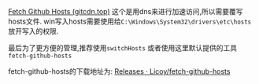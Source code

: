 
[Fetch Github Hosts (gitcdn.top)](https://hosts.gitcdn.top/)
这个是用dns来进行加速访问,所以需要覆写hosts文件.
win写入hosts需要使用给`C:\Windows\System32\drivers\etc\hosts` 放开写入的权限.

最后为了更方便的管理,推荐使用`switchHosts` 或者使用这里默认提供的工具`fetch-github-hosts`

  
fetch-github-hosts的下载地址为: [Releases · Licoy/fetch-github-hosts](https://github.com/Licoy/fetch-github-hosts/releases)
